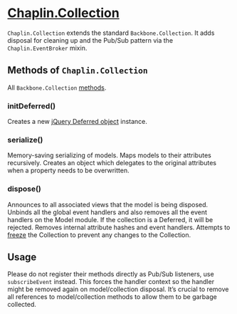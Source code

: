 # [Chaplin.Collection](../src/chaplin/models/collection.coffee)

`Chaplin.Collection` extends the standard `Backbone.Collection`. It adds disposal for cleaning up and the Pub/Sub pattern via the `Chaplin.EventBroker` mixin.

## Methods of `Chaplin.Collection`
All `Backbone.Collection` [methods](http://backbonejs.org/#Collection).

### initDeferred()
Creates a new [jQuery Deferred object](http://api.jquery.com/category/deferred-object/) instance.

### serialize()
Memory-saving serializing of models. Maps models to their attributes recursively. Creates an object which delegates to the original attributes when a property needs to be overwritten.

### dispose()
Announces to all associated views that the model is being disposed. Unbinds all the global event handlers and also removes all the event handlers on the Model module. If the collection is a Deferred, it will be rejected. Removes internal attribute hashes and event handlers. Attempts to [freeze](https://developer.mozilla.org/en/JavaScript/Reference/Global_Objects/Object/freeze) the Collection to prevent any changes to the Collection.

## Usage
Please do not register their methods directly as Pub/Sub listeners, use `subscribeEvent` instead. This forces the handler context so the handler might be removed again on model/collection disposal. It’s crucial to remove all references to model/collection methods to allow them to be garbage collected.
